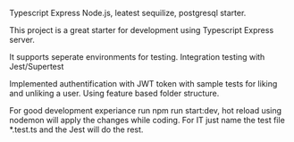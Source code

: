 Typescript Express Node.js, leatest sequilize, postgresql starter. 

This project is a great starter for development using Typescript Express server.

It supports seperate environments for testing. Integration testing with Jest/Supertest

Implemented authentification with JWT token with sample tests for liking and unliking a user. Using feature based folder structure. 

For good development experiance run npm run start:dev, hot reload using nodemon will apply the changes while coding. For IT just name the test file *.test.ts and the Jest will do the rest. 
